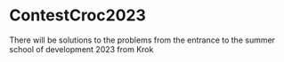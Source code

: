 # ContestCroc2023
There will be solutions to the problems from the entrance to the summer school of development 2023 from Krok
